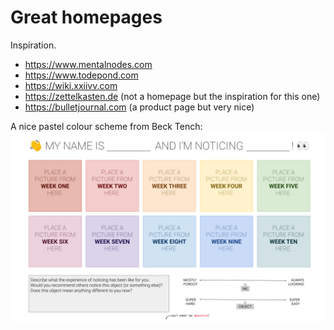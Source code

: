 # Great homepages

Inspiration.

 - https://www.mentalnodes.com
 - https://www.todepond.com
 - https://wiki.xxiivv.com
 - https://zettelkasten.de (not a homepage but the inspiration for this one)
 - https://bulletjournal.com (a product page but very nice)

A nice pastel colour scheme from Beck Tench:
![pastel colour scheme](/assets/images/Beck%20Tench%20colour%20scheme.png)
